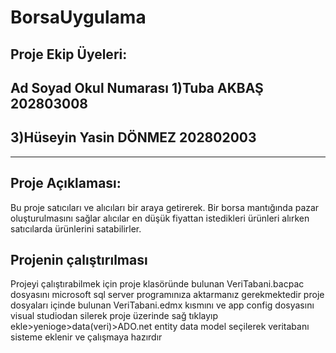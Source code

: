 # BorsaUygulama

Proje Ekip Üyeleri:
------
Ad Soyad                  Okul Numarası
1)Tuba AKBAŞ              202803008
--
3)Hüseyin Yasin DÖNMEZ    202802003
----

-------
Proje Açıklaması:
-
Bu proje satıcıları ve alıcıları bir araya getirerek. Bir borsa mantığında pazar oluşturulmasını sağlar alıcılar en düşük fiyattan istedikleri ürünleri alırken satıcılarda ürünlerini satabilirler.

Projenin çalıştırılması
---
Projeyi çalıştırabilmek için proje klasöründe bulunan
VeriTabani.bacpac dosyasını microsoft sql server programınıza aktarmanız gerekmektedir
proje dosyaları içinde bulunan VeriTabani.edmx kısmını ve app config dosyasını visual studiodan silerek 
proje üzerinde sağ tıklayıp ekle>yenioge>data(veri)>ADO.net entity data model seçilerek veritabanı sisteme eklenir ve çalışmaya hazırdır
